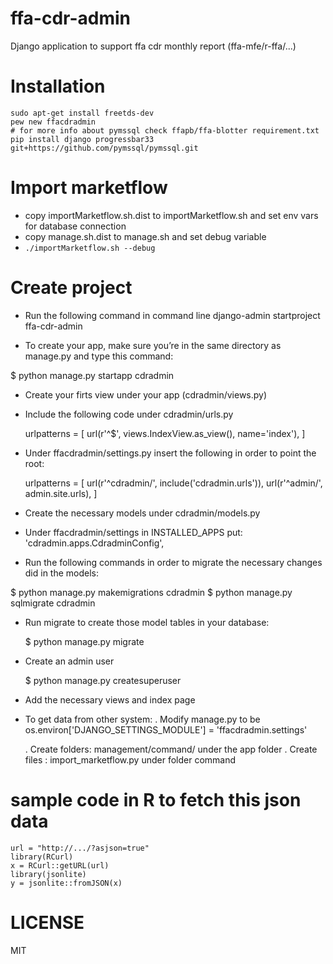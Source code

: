 # ffa-cdr-admin
Django application to support ffa cdr monthly report (ffa-mfe/r-ffa/...)

# Installation

```
sudo apt-get install freetds-dev
pew new ffacdradmin
# for more info about pymssql check ffapb/ffa-blotter requirement.txt
pip install django progressbar33 git+https://github.com/pymssql/pymssql.git
```

# Import marketflow

- copy importMarketflow.sh.dist to importMarketflow.sh and set env vars for database connection
- copy manage.sh.dist to manage.sh and set debug variable
- `./importMarketflow.sh --debug`

# Create project
 - Run the following command in command line
  django-admin startproject ffa-cdr-admin

 - To create your app, make sure you’re in the same directory as manage.py and type this command:
   
  $ python manage.py startapp cdradmin
 
 - Create your firts view under your app (cdradmin/views.py)
 
 - Include the following code under cdradmin/urls.py
   
   urlpatterns = [
    url(r'^$', views.IndexView.as_view(), name='index'),
    ] 
 - Under ffacdradmin/settings.py insert the following in order to point the root:
 
   urlpatterns = [
    url(r'^cdradmin/', include('cdradmin.urls')),
    url(r'^admin/', admin.site.urls),
   ]

 - Create the necessary models under cdradmin/models.py

 - Under ffacdradmin/settings in INSTALLED_APPS put:
   'cdradmin.apps.CdradminConfig',
 
 - Run the following commands in order to migrate the necessary changes did in the models:
  
  $ python manage.py makemigrations cdradmin
  $ python manage.py sqlmigrate cdradmin
   
 - Run migrate to create those model tables in your database:
 
   $ python manage.py migrate

 - Create an admin user
  
    $ python manage.py createsuperuser

 - Add the necessary views and index page

 - To get data from other system: 
     . Modify manage.py to be 
        os.environ['DJANGO_SETTINGS_MODULE'] = 'ffacdradmin.settings'

    . Create folders: management/command/ under the app folder
    . Create files : import_marketflow.py under folder command
# sample code in R to fetch this json data

```
url = "http://.../?asjson=true"
library(RCurl)
x = RCurl::getURL(url)
library(jsonlite)
y = jsonlite::fromJSON(x)
```
# LICENSE
MIT
